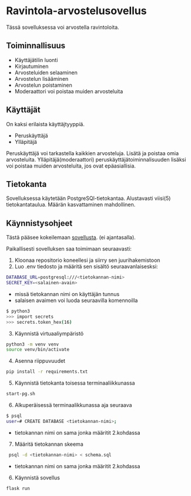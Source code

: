 # Ravintola-arvostelusovellus

Tässä sovelluksessa voi arvostella ravintoloita.

## Toiminnallisuus

- Käyttäjätilin luonti
- Kirjautuminen
- Arvosteluiden selaaminen
- Arvostelun lisääminen
- Arvostelun poistaminen
- Moderaattori voi poistaa muiden arvosteluita

## Käyttäjät 

On kaksi erilaista käyttäjtyyppiä. 

- Peruskäyttäjä
- Ylläpitäjä

Peruskäyttäjä voi tarkastella kaikkien arvosteluja. Lisätä ja poistaa omia arvosteluita.
Ylläpitäjä(moderaattori) peruskäyttäjätoiminnalisuuden lisäksi voi poistaa muiden arvosteluita, jos ovat epäasiallisia.

## Tietokanta

Sovelluksessa käytetään PostgreSQl-tietokantaa. Alustavasti viisi(5) tietokantataulua. Määrän kasvattaminen mahdollinen.

## Käynnistysohjeet

Tästä pääsee kokeilemaan [sovellusta](https://ravintola-arvostelu.fly.dev/). (ei ajantasalla). 

Paikallisesti sovelluksen saa toimimaan seuraavasti:

1. Kloonaa repositorio koneellesi ja siirry sen juurihakemistoon
2. Luo .env tiedosto ja määritä sen sisältö seuraavanlaisesksi:

```bash
DATABASE_URL=postgresql:///<tietokannan-nimi>
SECRET_KEY=<salainen-avain>
```
- missä tietokannan nimi on käyttäjän tunnus
- salaisen avaimen voi luoda seuraavilla komennoilla

```bash
$ python3
>>> import secrets
>>> secrets.token_hex(16)
```

3. Käynnistä virtuaaliympäristö

```bash
python3 -m venv venv
source venv/bin/activate
```
4. Asenna riippuvuudet

```bash
pip install -r requirements.txt
```
5. Käynnistä tietokanta toisessa terminaaliikkunassa

```bash
start-pg.sh
```
6. Alkuperäisessä terminaalikkunassa aja seuraava

```bash
$ psql
user=# CREATE DATABASE <tietokannan-nimi>;
```
- tietokannan nimi on sama jonka määritit 2.kohdassa

7. Määritä tietokannan skeema

```bash
 psql -d <tietokannan-nimi> < schema.sql
```
- tietokannan nimi on sama jonka määritit 2.kohdassa

6. Käynnistä sovellus

```bash
flask run
```

